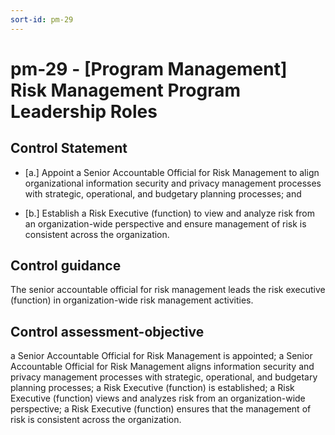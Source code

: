 ```yaml
---
sort-id: pm-29
---
```


# pm-29 - \[Program Management\] Risk Management Program Leadership Roles

## Control Statement

- \[a.\] Appoint a Senior Accountable Official for Risk Management to align organizational information security and privacy management processes with strategic, operational, and budgetary planning processes; and

- \[b.\] Establish a Risk Executive (function) to view and analyze risk from an organization-wide perspective and ensure management of risk is consistent across the organization.

## Control guidance

The senior accountable official for risk management leads the risk executive (function) in organization-wide risk management activities.

## Control assessment-objective

a Senior Accountable Official for Risk Management is appointed;
a Senior Accountable Official for Risk Management aligns information security and privacy management processes with strategic, operational, and budgetary planning processes;
a Risk Executive (function) is established;
a Risk Executive (function) views and analyzes risk from an organization-wide perspective;
a Risk Executive (function) ensures that the management of risk is consistent across the organization.
